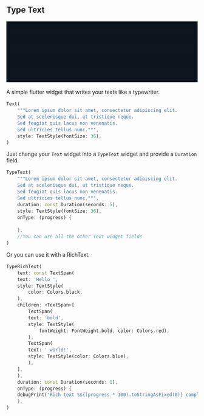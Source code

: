 ## Type Text

![showcase](https://github.com/Descrout/type_text/blob/main/showcase.gif)

A simple flutter widget that writes your texts like a typewriter.

```dart
Text(
    """Lorem ipsum dolor sit amet, consectetur adipiscing elit. 
    Sed at scelerisque dui, ut tristique neque. 
    Sed feugiat quis lacus non venenatis. 
    Sed ultricies tellus nunc.""",
    style: TextStyle(fontSize: 36),
)
```

Just change your ``Text`` widget into a ``TypeText`` widget and provide a ``Duration`` field.

```dart
TypeText(
    """Lorem ipsum dolor sit amet, consectetur adipiscing elit. 
    Sed at scelerisque dui, ut tristique neque. 
    Sed feugiat quis lacus non venenatis. 
    Sed ultricies tellus nunc.""",
    duration: const Duration(seconds: 5),
    style: TextStyle(fontSize: 36),
    onType: (progress) {
        
    },
    //You can use all the other Text widget fields
)
```

Or you can use it with a RichText.

```dart
TypeRichText(
    text: const TextSpan(
    text: 'Hello ',
    style: TextStyle(
        color: Colors.black,
    ),
    children: <TextSpan>[
        TextSpan(
        text: 'bold',
        style: TextStyle(
            fontWeight: FontWeight.bold, color: Colors.red),
        ),
        TextSpan(
        text: ' world!',
        style: TextStyle(color: Colors.blue),
        ),
    ],
    ),
    duration: const Duration(seconds: 1),
    onType: (progress) {
    debugPrint("Rich text %${(progress * 100).toStringAsFixed(0)} completed.");
    },
)
```
